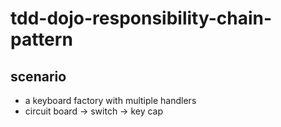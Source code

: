 # tdd-dojo-responsibility-chain-pattern
## scenario
- a keyboard factory with multiple handlers
- circuit board -> switch -> key cap